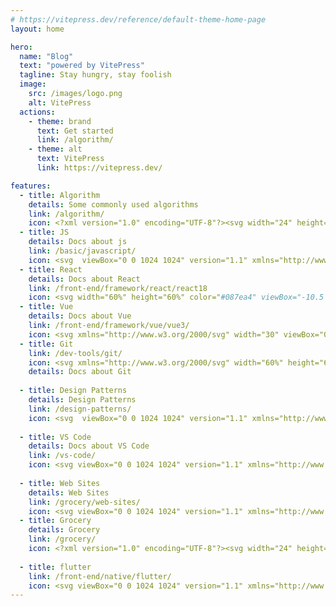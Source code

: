 ```yaml
---
# https://vitepress.dev/reference/default-theme-home-page
layout: home

hero:
  name: "Blog"
  text: "powered by VitePress"
  tagline: Stay hungry, stay foolish
  image:
    src: /images/logo.png
    alt: VitePress
  actions:
    - theme: brand
      text: Get started
      link: /algorithm/
    - theme: alt
      text: VitePress
      link: https://vitepress.dev/

features:
  - title: Algorithm
    details: Some commonly used algorithms
    link: /algorithm/
    icon: <?xml version="1.0" encoding="UTF-8"?><svg width="24" height="24" viewBox="0 0 48 48" fill="none" xmlns="http://www.w3.org/2000/svg"><rect x="8" y="4" width="32" height="40" rx="2" stroke="#333" stroke-width="4" stroke-linecap="round" stroke-linejoin="round"/><rect x="14" y="11" width="20" height="9" fill="none" stroke="#333" stroke-width="4" stroke-linecap="round" stroke-linejoin="round"/><circle cx="17" cy="26" r="2" fill="#333"/><circle cx="17" cy="32" r="2" fill="#333"/><circle cx="17" cy="38" r="2" fill="#333"/><circle cx="24" cy="26" r="2" fill="#333"/><circle cx="24" cy="32" r="2" fill="#333"/><circle cx="24" cy="38" r="2" fill="#333"/><circle cx="31" cy="26" r="2" fill="#333"/><circle cx="31" cy="32" r="2" fill="#333"/><circle cx="31" cy="38" r="2" fill="#333"/></svg>
  - title: JS
    details: Docs about js
    link: /basic/javascript/
    icon: <svg  viewBox="0 0 1024 1024" version="1.1" xmlns="http://www.w3.org/2000/svg"  width="60%" height="60%"><path d="M238.592 155.648H399.36v450.56C399.36 809.984 302.08 880.64 146.432 880.64c-37.888 0-87.04-6.144-118.784-17.408l18.432-130.048c22.528 7.168 51.2 12.288 82.944 12.288 67.584 0 110.592-30.72 110.592-141.312V155.648h-1.024z m301.056 547.84c41.984 22.528 110.592 44.032 179.2 44.032 73.728 0 113.664-30.72 113.664-78.848 0-43.008-33.792-69.632-119.808-99.328-118.784-40.96-197.632-107.52-197.632-211.968C515.072 235.52 617.472 143.36 785.408 143.36c81.92 0 139.264 16.384 182.272 35.84L931.84 308.224c-27.648-13.312-79.872-33.792-148.48-33.792-69.632 0-103.424 32.768-103.424 68.608 0 45.056 38.912 65.536 132.096 101.376 125.952 46.08 184.32 112.64 184.32 214.016 0 119.808-91.136 221.184-286.72 221.184-81.92 0-161.792-22.528-201.728-44.032l31.744-132.096z" fill="#F4DE51" ></path></svg>
  - title: React
    details: Docs about React
    link: /front-end/framework/react/react18
    icon: <svg width="60%" height="60%" color="#087ea4" viewBox="-10.5 -9.45 21 18.9" fill="none" xmlns="http://www.w3.org/2000/svg" class="text-sm me-0 w-10 h-10 text-link dark:text-link-dark flex origin-center transition-all ease-in-out"><circle cx="0" cy="0" r="2" fill="currentColor"></circle><g stroke="currentColor" stroke-width="1" fill="none"><ellipse rx="10" ry="4.5"></ellipse><ellipse rx="10" ry="4.5" transform="rotate(60)"></ellipse><ellipse rx="10" ry="4.5" transform="rotate(120)"></ellipse></g></svg>
  - title: Vue
    details: Docs about Vue
    link: /front-end/framework/vue/vue3/
    icon: <svg xmlns="http://www.w3.org/2000/svg" width="30" viewBox="0 0 256 220.8"><path fill="#41B883" d="M204.8 0H256L128 220.8 0 0h97.92L128 51.2 157.44 0h47.36Z"></path><path fill="#41B883" d="m0 0 128 220.8L256 0h-51.2L128 132.48 50.56 0H0Z"></path><path fill="#35495E" d="M50.56 0 128 133.12 204.8 0h-47.36L128 51.2 97.92 0H50.56Z"></path></svg>
  - title: Git
    link: /dev-tools/git/
    icon: <svg xmlns="http://www.w3.org/2000/svg" width="60%" height="60%" viewBox="0 0 92 92"><defs><clipPath id="a"><path d="M0 .113h91.887V92H0Zm0 0"/></clipPath></defs><g clip-path="url(#a)"><path style="stroke:none;fill-rule:nonzero;fill:#f03c2e;fill-opacity:1" d="M90.156 41.965 50.036 1.848a5.918 5.918 0 0 0-8.372 0l-8.328 8.332 10.566 10.566a7.03 7.03 0 0 1 7.23 1.684 7.034 7.034 0 0 1 1.669 7.277l10.187 10.184a7.028 7.028 0 0 1 7.278 1.672 7.04 7.04 0 0 1 0 9.957 7.05 7.05 0 0 1-9.965 0 7.044 7.044 0 0 1-1.528-7.66l-9.5-9.497V59.36a7.04 7.04 0 0 1 1.86 11.29 7.04 7.04 0 0 1-9.957 0 7.04 7.04 0 0 1 0-9.958 7.06 7.06 0 0 1 2.304-1.539V33.926a7.049 7.049 0 0 1-3.82-9.234L29.242 14.272 1.73 41.777a5.925 5.925 0 0 0 0 8.371L41.852 90.27a5.925 5.925 0 0 0 8.37 0l39.934-39.934a5.925 5.925 0 0 0 0-8.371"/></g></svg>
    details: Docs about Git
  
  - title: Design Patterns
    details: Design Patterns
    link: /design-patterns/
    icon: <svg  viewBox="0 0 1024 1024" version="1.1" xmlns="http://www.w3.org/2000/svg"  width="60%" height="60%"><path d="M983.04 720.896l-207.872-207.872-48.64-48.64-48.64 48.64 236.544 236.544 0.512 168.96-168.96-0.512-187.904-187.392-48.64-48.64-48.64 48.64 256.512 256.512 266.752 1.024-1.024-267.264zM133.12 305.664l168.448-168.448L460.8 296.448l48.64 48.64 48.64-48.64L301.568 39.424l-266.24 265.728 207.872 207.872 48.64 48.64 48.64-48.64-48.64-48.64-158.72-158.72z" fill="#13227a" ></path><path d="M753.152 3.584L509.44 247.296 460.8 296.448 292.352 464.384l-48.64 48.64-240.64 240.64 265.728 265.728 289.28-289.28 168.448-168.448 48.64-48.64L1018.88 269.824 753.152 3.584z m-75.776 509.952l-39.936 39.936-88.064-88.064-48.64 48.64 88.064 88.064-79.36 79.36-32.256 32.256L389.12 625.664l-48.64 48.64 88.064 88.064L269.312 921.6l-168.448-168.448L753.152 101.376 921.6 269.824l-129.024 129.024-88.064-88.064-48.64 48.64 88.064 88.064-16.896 16.896-49.664 49.152z" fill="#13227a" ></path></svg>
  
  - title: VS Code
    details: Docs about VS Code
    link: /vs-code/
    icon: <svg viewBox="0 0 1024 1024" version="1.1" xmlns="http://www.w3.org/2000/svg"  width="60%" height="60%"><path d="M746.222933 102.239573l-359.799466 330.820267L185.347413 281.4976 102.2464 329.864533l198.20544 182.132054-198.20544 182.132053 83.101013 48.510293 201.076054-151.558826 359.799466 330.676906 175.527254-85.251413V187.4944z m0 217.57952v384.341334l-255.040853-192.177494z" fill="#2196F3"></path></svg>
  
  - title: Web Sites
    details: Web Sites
    link: /grocery/web-sites/
    icon: <svg viewBox="0 0 1024 1024" version="1.1" xmlns="http://www.w3.org/2000/svg"  width="60%" height="60%"><path d="M698.026667 597.333333C701.44 569.173333 704 541.013333 704 512 704 482.986667 701.44 454.826667 698.026667 426.666667L842.24 426.666667C849.066667 453.973333 853.333333 482.56 853.333333 512 853.333333 541.44 849.066667 570.026667 842.24 597.333333M622.506667 834.56C648.106667 787.2 667.733333 736 681.386667 682.666667L807.253333 682.666667C766.293333 753.066667 701.013333 807.68 622.506667 834.56M611.84 597.333333 412.16 597.333333C407.893333 569.173333 405.333333 541.013333 405.333333 512 405.333333 482.986667 407.893333 454.4 412.16 426.666667L611.84 426.666667C615.68 454.4 618.666667 482.986667 618.666667 512 618.666667 541.013333 615.68 569.173333 611.84 597.333333M512 851.626667C476.586667 800.426667 448 743.68 430.506667 682.666667L593.493333 682.666667C576 743.68 547.413333 800.426667 512 851.626667M341.333333 341.333333 216.746667 341.333333C257.28 270.506667 322.986667 215.893333 401.066667 189.44 375.466667 236.8 356.266667 288 341.333333 341.333333M216.746667 682.666667 341.333333 682.666667C356.266667 736 375.466667 787.2 401.066667 834.56 322.986667 807.68 257.28 753.066667 216.746667 682.666667M181.76 597.333333C174.933333 570.026667 170.666667 541.44 170.666667 512 170.666667 482.56 174.933333 453.973333 181.76 426.666667L325.973333 426.666667C322.56 454.826667 320 482.986667 320 512 320 541.013333 322.56 569.173333 325.973333 597.333333M512 171.946667C547.413333 223.146667 576 280.32 593.493333 341.333333L430.506667 341.333333C448 280.32 476.586667 223.146667 512 171.946667M807.253333 341.333333 681.386667 341.333333C667.733333 288 648.106667 236.8 622.506667 189.44 701.013333 216.32 766.293333 270.506667 807.253333 341.333333M512 85.333333C276.053333 85.333333 85.333333 277.333333 85.333333 512 85.333333 747.52 276.48 938.666667 512 938.666667 747.52 938.666667 938.666667 747.52 938.666667 512 938.666667 276.48 747.52 85.333333 512 85.333333Z" ></path></svg>
  - title: Grocery
    details: Grocery
    link: /grocery/
    icon: <?xml version="1.0" encoding="UTF-8"?><svg width="24" height="24" viewBox="0 0 48 48" fill="none" xmlns="http://www.w3.org/2000/svg"><rect x="17" y="11" width="10" height="9.99975" transform="rotate(-45 17 11)" fill="none" stroke="#333" stroke-width="4" stroke-linecap="round" stroke-linejoin="round"/><rect x="30" y="24" width="10" height="9.99975" transform="rotate(-45 30 24)" fill="none" stroke="#333" stroke-width="4" stroke-linecap="round" stroke-linejoin="round"/><rect x="4" y="24" width="10" height="9.99975" transform="rotate(-45 4 24)" fill="none" stroke="#333" stroke-width="4" stroke-linecap="round" stroke-linejoin="round"/><rect x="17" y="37" width="10" height="9.99975" transform="rotate(-45 17 37)" fill="none" stroke="#333" stroke-width="4" stroke-linecap="round" stroke-linejoin="round"/></svg>
  
  - title: flutter
    link: /front-end/native/flutter/
    icon: <svg viewBox="0 0 1024 1024" version="1.1" xmlns="http://www.w3.org/2000/svg width="60%" height="60%"><path d="M554.666667 85.333333L128 512l128 128L810.666667 85.333333zM810.666667 469.333333L576 704l-128-128 106.666667-106.666667z" fill="#40C4FF"></path><path d="M320 704l128-128 128 128-128 128z" fill="#03A9F4"></path><path d="M810.666667 938.666667H554.666667l-106.666667-106.666667 128-128z" fill="#01579B"></path><path d="M448 832l192-64-64-64z" fill="#084994"></path></svg>
---
```


